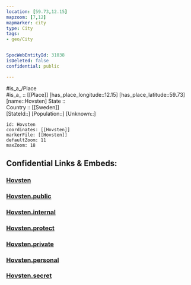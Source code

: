```yaml
---
location: [59.73,12.15] 
mapzoom: [7,12] 
mapmarker: city 
type: City
tags:
- geo/City


SpocWebEntityId: 31038
isDeleted: false
confidential: public

---
```

#is_a_/Place  
#is_a_ :: [[Place]] 
[has_place_longitude::12.15] 
[has_place_latitude::59.73] 
[name::Hovsten] 
State ::  
Country :: [[Sweden]]  
[StateId::] 
[Population::] 
[Unknown::] 


```leaflet
id: Hovsten
coordinates: [[Hovsten]] 
markerFile: [[Hovsten]] 
defaultZoom: 11 
maxZoom: 18
```


## Confidential Links & Embeds: 

### [Hovsten](/_Standards/Earth/Continent/Europe/Europe~North/Sweden/Provinces~Sweden/Värmland/City/Hovsten.md) 

### [Hovsten.public](/_public/Earth/Continent/Europe/Europe~North/Sweden/Provinces~Sweden/Värmland/City/Hovsten.public.md) 

### [Hovsten.internal](/_internal/Earth/Continent/Europe/Europe~North/Sweden/Provinces~Sweden/Värmland/City/Hovsten.internal.md) 

### [Hovsten.protect](/_protect/Earth/Continent/Europe/Europe~North/Sweden/Provinces~Sweden/Värmland/City/Hovsten.protect.md) 

### [Hovsten.private](/_private/Earth/Continent/Europe/Europe~North/Sweden/Provinces~Sweden/Värmland/City/Hovsten.private.md) 

### [Hovsten.personal](/_personal/Earth/Continent/Europe/Europe~North/Sweden/Provinces~Sweden/Värmland/City/Hovsten.personal.md) 

### [Hovsten.secret](/_secret/Earth/Continent/Europe/Europe~North/Sweden/Provinces~Sweden/Värmland/City/Hovsten.secret.md)

